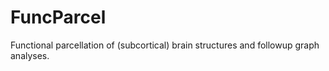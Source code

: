# FuncParcel
Functional parcellation of (subcortical) brain structures and followup graph analyses.
